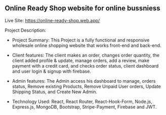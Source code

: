 ## Online Ready Shop website for online bussniess ##

Live Site: https://online-ready-shop.web.app/

Project Description:

- Project Summary: This Project is a fully functional and responsive wholesale online shopping 
  website that works front-end and back-end.

- Client features: The client makes an order, changes order quantity, the client added profile & 
  update, manage orders, add a review, make payment with a credit card, and checks order status, client 
  dashboard and user login & signup with firebase.

- Admin features: The Admin access his dashboard to manage, orders status, Remove existing 
  Products, Remove Unpaid User orders, Update Shipping Status, and Create New Admin.

- Technology Used: React, React Router, React-Hook-Form, Node.js, Express.js, MongoDB, 
   Bootstrap, Stripe-Payment, Firebase and JWT.
